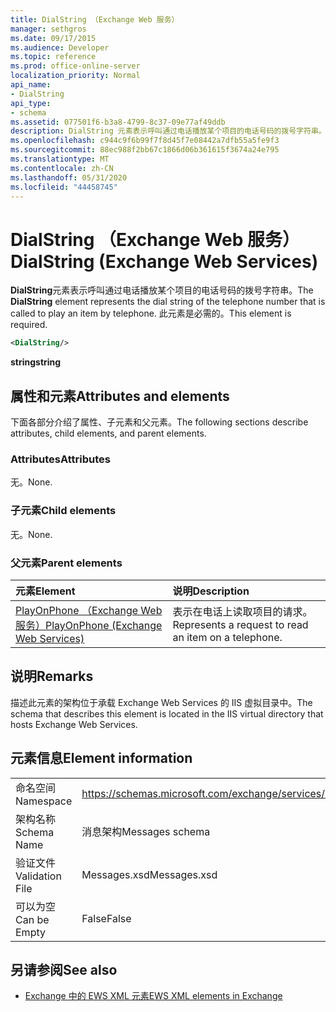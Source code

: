 ```yaml
---
title: DialString （Exchange Web 服务）
manager: sethgros
ms.date: 09/17/2015
ms.audience: Developer
ms.topic: reference
ms.prod: office-online-server
localization_priority: Normal
api_name:
- DialString
api_type:
- schema
ms.assetid: 077501f6-b3a8-4799-8c37-09e77af49ddb
description: DialString 元素表示呼叫通过电话播放某个项目的电话号码的拨号字符串。 此元素是必需的。
ms.openlocfilehash: c944c9f6b99f7f8d45f7e08442a7dfb55a5fe9f3
ms.sourcegitcommit: 88ec988f2bb67c1866d06b361615f3674a24e795
ms.translationtype: MT
ms.contentlocale: zh-CN
ms.lasthandoff: 05/31/2020
ms.locfileid: "44458745"
---
```

# <a name="dialstring-exchange-web-services"></a><span data-ttu-id="e91ff-104">DialString （Exchange Web 服务）</span><span class="sxs-lookup"><span data-stu-id="e91ff-104">DialString (Exchange Web Services)</span></span>

<span data-ttu-id="e91ff-105">**DialString**元素表示呼叫通过电话播放某个项目的电话号码的拨号字符串。</span><span class="sxs-lookup"><span data-stu-id="e91ff-105">The **DialString** element represents the dial string of the telephone number that is called to play an item by telephone.</span></span> <span data-ttu-id="e91ff-106">此元素是必需的。</span><span class="sxs-lookup"><span data-stu-id="e91ff-106">This element is required.</span></span> 
  
```xml
<DialString/>
```

 <span data-ttu-id="e91ff-107">**string**</span><span class="sxs-lookup"><span data-stu-id="e91ff-107">**string**</span></span>
## <a name="attributes-and-elements"></a><span data-ttu-id="e91ff-108">属性和元素</span><span class="sxs-lookup"><span data-stu-id="e91ff-108">Attributes and elements</span></span>

<span data-ttu-id="e91ff-109">下面各部分介绍了属性、子元素和父元素。</span><span class="sxs-lookup"><span data-stu-id="e91ff-109">The following sections describe attributes, child elements, and parent elements.</span></span>
  
### <a name="attributes"></a><span data-ttu-id="e91ff-110">Attributes</span><span class="sxs-lookup"><span data-stu-id="e91ff-110">Attributes</span></span>

<span data-ttu-id="e91ff-111">无。</span><span class="sxs-lookup"><span data-stu-id="e91ff-111">None.</span></span>
  
### <a name="child-elements"></a><span data-ttu-id="e91ff-112">子元素</span><span class="sxs-lookup"><span data-stu-id="e91ff-112">Child elements</span></span>

<span data-ttu-id="e91ff-113">无。</span><span class="sxs-lookup"><span data-stu-id="e91ff-113">None.</span></span>
  
### <a name="parent-elements"></a><span data-ttu-id="e91ff-114">父元素</span><span class="sxs-lookup"><span data-stu-id="e91ff-114">Parent elements</span></span>

|<span data-ttu-id="e91ff-115">**元素**</span><span class="sxs-lookup"><span data-stu-id="e91ff-115">**Element**</span></span>|<span data-ttu-id="e91ff-116">**说明**</span><span class="sxs-lookup"><span data-stu-id="e91ff-116">**Description**</span></span>|
|:-----|:-----|
|[<span data-ttu-id="e91ff-117">PlayOnPhone （Exchange Web 服务）</span><span class="sxs-lookup"><span data-stu-id="e91ff-117">PlayOnPhone (Exchange Web Services)</span></span>](playonphone-exchange-web-services.md) <br/> |<span data-ttu-id="e91ff-118">表示在电话上读取项目的请求。</span><span class="sxs-lookup"><span data-stu-id="e91ff-118">Represents a request to read an item on a telephone.</span></span>  <br/> |
   
## <a name="remarks"></a><span data-ttu-id="e91ff-119">说明</span><span class="sxs-lookup"><span data-stu-id="e91ff-119">Remarks</span></span>

<span data-ttu-id="e91ff-120">描述此元素的架构位于承载 Exchange Web Services 的 IIS 虚拟目录中。</span><span class="sxs-lookup"><span data-stu-id="e91ff-120">The schema that describes this element is located in the IIS virtual directory that hosts Exchange Web Services.</span></span>
  
## <a name="element-information"></a><span data-ttu-id="e91ff-121">元素信息</span><span class="sxs-lookup"><span data-stu-id="e91ff-121">Element information</span></span>

|||
|:-----|:-----|
|<span data-ttu-id="e91ff-122">命名空间</span><span class="sxs-lookup"><span data-stu-id="e91ff-122">Namespace</span></span>  <br/> |https://schemas.microsoft.com/exchange/services/2006/messages  <br/> |
|<span data-ttu-id="e91ff-123">架构名称</span><span class="sxs-lookup"><span data-stu-id="e91ff-123">Schema Name</span></span>  <br/> |<span data-ttu-id="e91ff-124">消息架构</span><span class="sxs-lookup"><span data-stu-id="e91ff-124">Messages schema</span></span>  <br/> |
|<span data-ttu-id="e91ff-125">验证文件</span><span class="sxs-lookup"><span data-stu-id="e91ff-125">Validation File</span></span>  <br/> |<span data-ttu-id="e91ff-126">Messages.xsd</span><span class="sxs-lookup"><span data-stu-id="e91ff-126">Messages.xsd</span></span>  <br/> |
|<span data-ttu-id="e91ff-127">可以为空</span><span class="sxs-lookup"><span data-stu-id="e91ff-127">Can be Empty</span></span>  <br/> |<span data-ttu-id="e91ff-128">False</span><span class="sxs-lookup"><span data-stu-id="e91ff-128">False</span></span>  <br/> |
   
## <a name="see-also"></a><span data-ttu-id="e91ff-129">另请参阅</span><span class="sxs-lookup"><span data-stu-id="e91ff-129">See also</span></span>

- [<span data-ttu-id="e91ff-130">Exchange 中的 EWS XML 元素</span><span class="sxs-lookup"><span data-stu-id="e91ff-130">EWS XML elements in Exchange</span></span>](ews-xml-elements-in-exchange.md)

